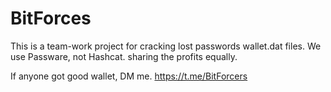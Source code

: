 # BitForces
This is a team-work project for cracking lost passwords wallet.dat files.
We use Passware, not Hashcat. sharing the profits equally.

If anyone got good wallet, DM me.
https://t.me/BitForcers
